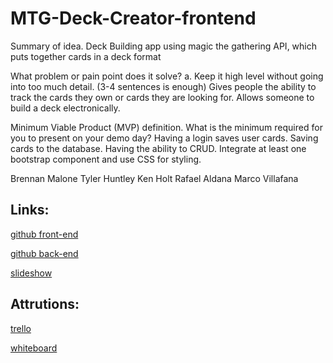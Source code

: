 # MTG-Deck-Creator-frontend

Summary of idea.
Deck Building app using magic the gathering API, which puts together cards in a deck format

What problem or pain point does it solve? a. Keep it high level without going into too much detail. (3-4 sentences is enough)
Gives people the ability to track the cards they own or cards they are looking for. Allows someone to build a deck electronically.

Minimum Viable Product (MVP) definition.
What is the minimum required for you to present on your demo day?
Having a login saves user cards.
Saving cards to the database.
Having the ability to CRUD.
Integrate at least one bootstrap component and use CSS for styling.

Brennan Malone
Tyler Huntley
Ken Holt
Rafael Aldana
Marco Villafana

## Links:

[github front-end](https://github.com/MTG-Deck-Maker/MTG-Deck-Creator-frontEnd)

[github back-end](https://github.com/MTG-Deck-Maker/MTG-Deck-Creator-BackEnd)

[slideshow](https://docs.google.com/presentation/d/14JTCbPoXJEQRco3Ri1qIkzPXZwUqqDvzex4ohUIkdMU/edit?usp=sharing)

## Attrutions:

[trello](https://trello.com/b/HKhgU6xZ/mtg-deck-builder)

[whiteboard](https://miro.com/welcomeonboard/TUVwT24xNk5paWwzNmp3MHI2cVN6V1dINFFtTkdXRzl6cVV3dnRJZzhJVkE1RDJIQk5sbE1HS1k0Q3luOWJwa3wzNDU4NzY0NTM4NzEyNTc1MDQ3fDI=?share_link_id=680430192778)

